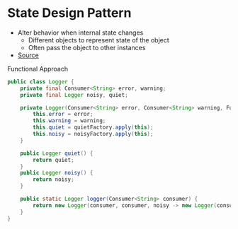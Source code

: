 # State Design Pattern

- Alter behavior when internal state changes
  - Different objects to represent state of the object
  - Often pass the object to other instances
- [Source](https://www.youtube.com/watch?v=-k2X7guaArU)

Functional Approach

```java
public class Logger {
    private final Consumer<String> error, warning;
    private final Logger noisy, quiet;

    private Logger(Consumer<String> error, Consumer<String> warning, Function<Logger, Logger> quietFactory, Function<Logger, Logger> noisyFactory) {
        this.error = error;
        this.warning = warning;
        this.quiet = quietFactory.apply(this);
        this.noisy = noisyFactory.apply(this);
    }

    public Logger quiet() {
        return quiet;
    }
    public Logger noisy() {
        return noisy;
    }

    public static Logger logger(Consumer<String> consumer) {
        return new Logger(consumer, consumer, noisy -> new Logger(consumer, msg -> {}. identity(), it -> noisy), identity());
    }
}
```
